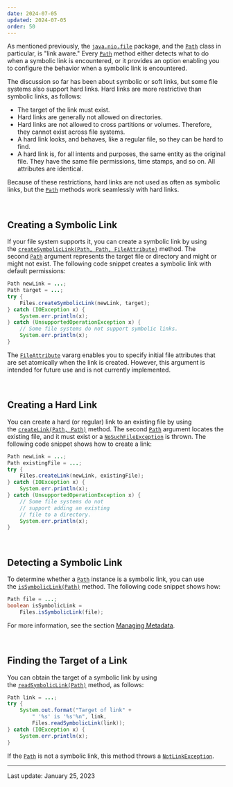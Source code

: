 ```yaml
---
date: 2024-07-05
updated: 2024-07-05
order: 50
---
```

As mentioned previously, the [`java.nio.file`](https://docs.oracle.com/en/java/javase/22/docs/api/java.base/java/nio/file/package-summary.html) package, and the [`Path`](https://docs.oracle.com/en/java/javase/22/docs/api/java.base/java/nio/file/Path.html) class in particular, is "link aware." Every [`Path`](https://docs.oracle.com/en/java/javase/22/docs/api/java.base/java/nio/file/Path.html) method either detects what to do when a symbolic link is encountered, or it provides an option enabling you to configure the behavior when a symbolic link is encountered.

The discussion so far has been about symbolic or soft links, but some file systems also support hard links. Hard links are more restrictive than symbolic links, as follows:

- The target of the link must exist.
- Hard links are generally not allowed on directories.
- Hard links are not allowed to cross partitions or volumes. Therefore, they cannot exist across file systems.
- A hard link looks, and behaves, like a regular file, so they can be hard to find.
- A hard link is, for all intents and purposes, the same entity as the original file. They have the same file permissions, time stamps, and so on. All attributes are identical.

Because of these restrictions, hard links are not used as often as symbolic links, but the [`Path`](https://docs.oracle.com/en/java/javase/22/docs/api/java.base/java/nio/file/Path.html) methods work seamlessly with hard links.

 

## Creating a Symbolic Link

If your file system supports it, you can create a symbolic link by using the [`createSymbolicLink(Path, Path, FileAttribute)`](https://docs.oracle.com/en/java/javase/22/docs/api/java.base/java/nio/file/Files.html#createSymbolicLink(java.nio.file.Path,java.nio.file.Path,java.nio.file.attribute.FileAttribute...)) method. The second [`Path`](https://docs.oracle.com/en/java/javase/22/docs/api/java.base/java/nio/file/Path.html) argument represents the target file or directory and might or might not exist. The following code snippet creates a symbolic link with default permissions:

```java
Path newLink = ...;
Path target = ...;
try {
    Files.createSymbolicLink(newLink, target);
} catch (IOException x) {
    System.err.println(x);
} catch (UnsupportedOperationException x) {
    // Some file systems do not support symbolic links.
    System.err.println(x);
}
```

The [`FileAttribute`](https://docs.oracle.com/en/java/javase/22/docs/api/java.base/java/nio/file/attribute/FileAttribute.html) vararg enables you to specify initial file attributes that are set atomically when the link is created. However, this argument is intended for future use and is not currently implemented.

 

## Creating a Hard Link

You can create a hard (or regular) link to an existing file by using the [`createLink(Path, Path)`](https://docs.oracle.com/en/java/javase/22/docs/api/java.base/java/nio/file/Files.html#createLink(java.nio.file.Path,java.nio.file.Path)) method. The second [`Path`](https://docs.oracle.com/en/java/javase/22/docs/api/java.base/java/nio/file/Path.html) argument locates the existing file, and it must exist or a [`NoSuchFileException`](https://docs.oracle.com/en/java/javase/22/docs/api/java.base/java/nio/file/NoSuchFileException.html) is thrown. The following code snippet shows how to create a link:

```java
Path newLink = ...;
Path existingFile = ...;
try {
    Files.createLink(newLink, existingFile);
} catch (IOException x) {
    System.err.println(x);
} catch (UnsupportedOperationException x) {
    // Some file systems do not
    // support adding an existing
    // file to a directory.
    System.err.println(x);
}
```

 

## Detecting a Symbolic Link

To determine whether a [`Path`](https://docs.oracle.com/en/java/javase/22/docs/api/java.base/java/nio/file/Path.html) instance is a symbolic link, you can use the [`isSymbolicLink(Path)`](https://docs.oracle.com/en/java/javase/22/docs/api/java.base/java/nio/file/Files.html#isSymbolicLink(java.nio.file.Path)) method. The following code snippet shows how:

```java
Path file = ...;
boolean isSymbolicLink =
    Files.isSymbolicLink(file);
```

For more information, see the section [Managing Metadata](https://dev.java/learn/java-io/file-system/metadata/).

 

## Finding the Target of a Link

You can obtain the target of a symbolic link by using the [`readSymbolicLink(Path)`](https://docs.oracle.com/en/java/javase/22/docs/api/java.base/java/nio/file/Files.html#readSymbolicLink(java.nio.file.Path)) method, as follows:

```java
Path link = ...;
try {
    System.out.format("Target of link" +
        " '%s' is '%s'%n", link,
        Files.readSymbolicLink(link));
} catch (IOException x) {
    System.err.println(x);
}
```

If the [`Path`](https://docs.oracle.com/en/java/javase/22/docs/api/java.base/java/nio/file/Path.html) is not a symbolic link, this method throws a [`NotLinkException`](https://docs.oracle.com/en/java/javase/22/docs/api/java.base/java/nio/file/NotLinkException.html).

---
Last update: January 25, 2023